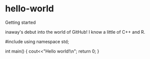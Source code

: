# hello-world
Getting started

inaway's debut into the world of GitHub!
I know a little of C++ and R.

#include <iostream>
using namespace std;
  
int main()
{
  cout<<"Hello world!\n";
  return 0;
}
